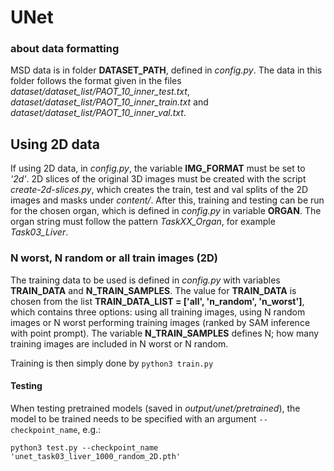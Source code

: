 # UNet

### about data formatting 

MSD data is in folder **DATASET_PATH**, defined in *config.py*. The data in this folder follows the format given in the files *dataset/dataset_list/PAOT_10_inner_test.txt*, *dataset/dataset_list/PAOT_10_inner_train.txt* and *dataset/dataset_list/PAOT_10_inner_val.txt*.


## Using 2D data

If using 2D data, in *config.py*, the variable **IMG_FORMAT** must be set to *'2d'*. 2D slices of the original 3D images must be created with the script *create-2d-slices.py*, which creates the train, test and val splits of the 2D images and masks under *content/*. After this, training and testing can be run for the chosen organ, which is defined in *config.py* in variable **ORGAN**. The organ string must follow the pattern *TaskXX_Organ*, for example *Task03_Liver*.

### N worst, N random or all train images (2D)

The training data to be used is defined in *config.py* with variables **TRAIN_DATA** and **N_TRAIN_SAMPLES**. The value for **TRAIN_DATA** is chosen from the list **TRAIN_DATA_LIST = ['all', 'n_random', 'n_worst']**, which contains three options: using all training images, using N random images or N worst performing training images (ranked by SAM inference with point prompt). The variable **N_TRAIN_SAMPLES** defines N; how many training images are included in N worst or N random.

Training is then simply done by ```python3 train.py```

#### Testing

When testing pretrained models (saved in *output/unet/pretrained*), the model to be trained needs to be specified with an argument ```--checkpoint_name```, e.g.:

```python3 test.py --checkpoint_name 'unet_task03_liver_1000_random_2D.pth'```